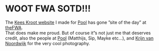 <!--
  id: 388
  date: 2009-07-13T17:54:06
  modified: 2012-07-25T21:36:49
  slug: woot-fwa-sotd
  type: post
  excerpt: <p>The Kees Kroot website I made for Pool has gone &#8221;site of the day&#8221; at theFWA. That does make me proud. But of course it&#8221;s not just me that deserves credit, also the people at Pool (Matthijs, Sip, Mayke etc&#8230;), and Krijn van Noordwijk for the very cool photography.</p>
  categories: code, CSS, Flash, backend, Actionscript
  tags: 
  metaKeyword: FWA
  inCv: 
  inPortfolio: 
  dateFrom: 
  dateTo: 
-->

# WOOT FWA SOTD!!!

<p>The <a href="http://www.soundcircus.nl/" rel="external">Kees Kroot website</a> I made for <a href="http://www.poolworldwide.com/" rel="external">Pool</a> has gone &#8221;site of the day&#8221; at <a href="http://www.thefwa.com/" rel="external">theFWA</a>.<br />
That does make me proud. But of course it&#8221;s not just me that deserves credit, also the people at <a href="http://www.poolworldwide.com/" rel="external">Pool</a> (Matthijs, Sip, Mayke etc&#8230;), and <a href="http://www.krijnvannoordwijk.com/" rel="external">Krijn van Noordwijk</a> for the very cool photography.<br />
<!--On the other hand I do have a bit of mixed feelings about theFWA. What bothers me is that practically everything in there is Flash. Most of the sites look great and, well... that''s just it: they only look great. For the rest it''s just too much loading, too processor intensive, time wasting screen transitions ... [insert numerous Flash downsides here]. Have all the agencies forgotten about HTML? Even the FWA site itself is in Flash while it could easily have been built in HTML. Or maybe it''s just me.--></p>